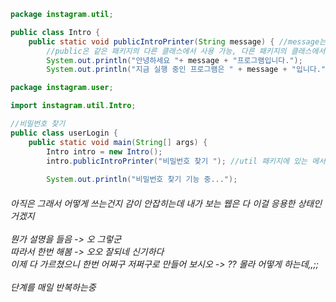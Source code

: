 ```java
package instagram.util;

public class Intro {
	public static void publicIntroPrinter(String message) { //message는 괄호 안에서만 사용 가능
		//public은 같은 패키지의 다른 클래스에서 사용 가능, 다른 패키지의 클래스에서도 사용 가능
		System.out.println("안녕하세요 "+ message + "프로그램입니다.");
		System.out.println("지금 실행 중인 프로그램은 " + message + "입니다.");
``` 
  
```java
package instagram.user;

import instagram.util.Intro;

//비밀번호 찾기
public class userLogin {
	public static void main(String[] args) {
		Intro intro = new Intro();
		intro.publicIntroPrinter("비밀번호 찾기 "); //util 패키지에 있는 메서드를 호출
		
		System.out.println("비밀번호 찾기 기능 중..."); 
  ```
    

<h6>아직은 그래서 어떻게 쓰는건지 감이 안잡히는데 내가 보는 웹은 다 이걸 응용한 상태인거겠지<br><br>
뭔가 설명을 들음 -> 오 그렇군<br>
따라서 한번 해봄 -> 오오 잘되네 신기하다<br>
이제 다 가르쳤으니 한번 어쩌구 저쩌구로 만들어 보시오 -> ?? 몰라 어떻게 하는데,,;;<br><br>
단계를 매일 반복하는중
